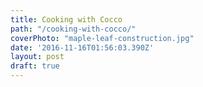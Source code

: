 ```yaml
---
title: Cooking with Cocco
path: "/cooking-with-cocco/"
coverPhoto: "maple-leaf-construction.jpg"
date: '2016-11-16T01:56:03.390Z'
layout: post
draft: true
---
```

